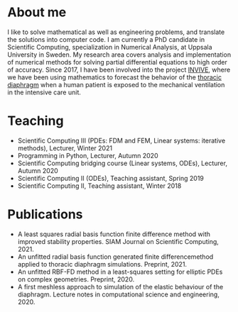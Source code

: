 # About me
I like to solve mathematical as well as engineering problems, and translate the solutions into computer code. I am currently a PhD candidate in Scientific Computing, specialization in Numerical Analysis, at Uppsala University in Sweden. My research area covers analysis and implementation of numerical methods for solving partial differential equations to high order of accuracy. Since 2017, I have been involved into the project [INVIVE](https://www.it.uu.se/research/scientific_computing/project/rbf/biomech), where we have been using mathematics to forecast the behavior of the [thoracic diaphragm](https://en.wikipedia.org/wiki/Thoracic_diaphragm) when a human patient is exposed to the mechanical ventilation in the intensive care unit.

# Teaching
* Scientific Computing III (PDEs: FDM and FEM, Linear systems: iterative methods), Lecturer, Winter 2021
* Programming in Python, Lecturer, Autumn 2020
* Scientific Computing bridging course (Linear systems, ODEs), Lecturer, Autumn 2020
* Scientific Computing II (ODEs), Teaching assistant, Spring 2019
* Scientific Computing II, Teaching assistant, Winter 2018

# Publications
- A least squares radial basis function finite difference method with improved stability properties. SIAM Journal on Scientific Computing, 2021.
- An unfitted radial basis function generated finite differencemethod applied to thoracic diaphragm simulations. Preprint, 2021.
- An unfitted RBF-FD method in a least-squares setting for elliptic PDEs on complex geometries. Preprint, 2020.
- A first meshless approach to simulation of the elastic behaviour of the diaphragm. Lecture notes in computational science and engineering, 2020.
